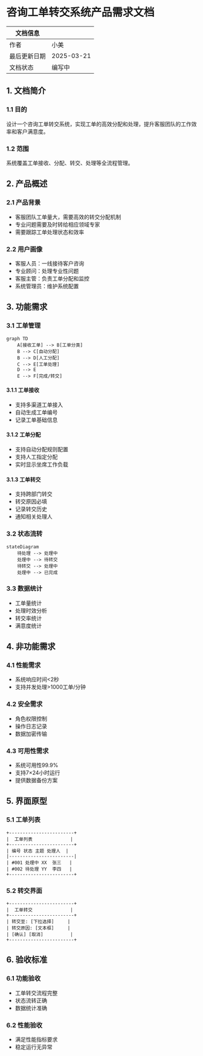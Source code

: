  # 咨询工单转交系统产品需求文档

|文档信息||
|---|---|
|作者|小美|
|最后更新日期|2025-03-21|
|文档状态|编写中|

## 1. 文档简介

### 1.1 目的
设计一个咨询工单转交系统，实现工单的高效分配和处理，提升客服团队的工作效率和客户满意度。

### 1.2 范围
系统覆盖工单接收、分配、转交、处理等全流程管理。

## 2. 产品概述

### 2.1 产品背景
- 客服团队工单量大，需要高效的转交分配机制
- 专业问题需要及时转给相应领域专家
- 需要跟踪工单处理状态和效率

### 2.2 用户画像
- 客服人员：一线接待客户咨询
- 专业顾问：处理专业性问题
- 客服主管：负责工单分配和监控
- 系统管理员：维护系统配置

## 3. 功能需求

### 3.1 工单管理
```mermaid
graph TD
    A[接收工单] --> B[工单分类]
    B --> C[自动分配]
    B --> D[人工分配]
    C --> E[工单处理]
    D --> E
    E --> F[完成/转交]
```

#### 3.1.1 工单接收
- 支持多渠道工单接入
- 自动生成工单编号
- 记录工单基础信息

#### 3.1.2 工单分配
- 支持自动分配规则配置
- 支持人工指定分配
- 实时显示坐席工作负载

#### 3.1.3 工单转交
- 支持跨部门转交
- 转交原因必填
- 记录转交历史
- 通知相关处理人

### 3.2 状态流转
```mermaid
stateDiagram
    待处理 --> 处理中
    处理中 --> 待转交
    待转交 --> 处理中
    处理中 --> 已完成
```

### 3.3 数据统计
- 工单量统计
- 处理时效分析
- 转交率统计
- 满意度统计

## 4. 非功能需求

### 4.1 性能需求
- 系统响应时间<2秒
- 支持并发处理>1000工单/分钟

### 4.2 安全需求
- 角色权限控制
- 操作日志记录
- 数据加密传输

### 4.3 可用性需求
- 系统可用性99.9%
- 支持7×24小时运行
- 提供数据备份方案

## 5. 界面原型

### 5.1 工单列表
```
+------------------------+
|  工单列表              |
+------------------------+
| 编号 状态 主题 处理人  |
|------------------------|
| #001 处理中 XX  张三   |
| #002 待处理 YY  李四   |
+------------------------+
```

### 5.2 转交界面
```
+------------------------+
|  工单转交              |
+------------------------+
| 转交至: [下拉选择]     |
| 转交原因: [文本框]     |
| [确认] [取消]          |
+------------------------+
```

## 6. 验收标准

### 6.1 功能验收
- 工单转交流程完整
- 状态流转正确
- 数据统计准确

### 6.2 性能验收
- 满足性能指标要求
- 稳定运行无异常